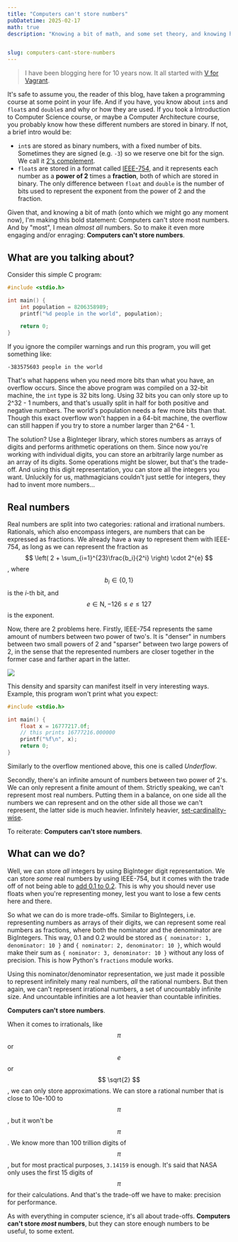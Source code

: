 ```yaml
---
title: "Computers can't store numbers"
pubDatetime: 2025-02-17
math: true
description: "Knowing a bit of math, and some set theory, and knowing how computers store numbers, I'm making this bold statement: Computers can't store most numbers. And by "most", I mean almost all numbers. So to make it even more engaging and/or enraging: Computers can't store numbers"


slug: computers-cant-store-numbers
---
```


> I have been blogging here for 10 years now. It all started with [V for Vagrant](/posts/v-for-vagrant/).

It's safe to assume you, the reader of this blog, have taken a
programming course at some point in your life. And if you have, you
know about `int`s and `float`s and `double`s and why or how they are used.
If you took a Introduction to Computer Science course, or maybe a
Computer Architecture course, you probably know how these different numbers are stored
in binary. If not, a brief intro would be:
 - `int`s are stored as binary numbers, with a fixed number of bits. Sometimes
 they are signed (e.g. `-3`) so we reserve one bit for the sign. We call it [2's complement](https://en.wikipedia.org/wiki/Two%27s_complement).
 - `float`s are stored in a format called [IEEE-754](https://en.wikipedia.org/wiki/IEEE_754),
 and it represents each number as a **power of 2** times a **fraction**, both of which
 are stored in binary. The only difference between `float` and `double` is the number of bits
 used to represent the exponent from the power of 2 and the fraction.

Given that, and knowing a bit of math (onto which we might go any moment now), I'm making this
bold statement: Computers can't store most numbers. And by "most", I mean _almost all_ numbers.
So to make it even more engaging and/or enraging: **Computers can't store numbers**.

## What are you talking about?

Consider this simple C program:

```c
#include <stdio.h>

int main() {
    int population = 8206358989;
    printf("%d people in the world", population);

    return 0;
}
```

If you ignore the compiler warnings and run this program, you will get something like:

```
-383575603 people in the world
```

That's what happens when you need more bits than what you have, an overflow occurs.
Since the above program was compiled on a 32-bit machine, the `int` type is 32 bits long.
Using 32 bits you can only store up to 2^32 - 1 numbers, and that's usually split in half
for both positive and negative numbers. The world's population needs a few more bits than that.
Though this exact overflow won't happen in a 64-bit machine, the overflow can
still happen if you try to store a number larger than 2^64 - 1.

The solution? Use a BigInteger library, which stores numbers as arrays of digits and performs
arithmetic operations on them. Since now you're working with individual digits, you can store
an arbitrarily large number as an array of its digits. Some operations might be slower, but that's the trade-off.
And using this digit representation, you can store all the integers you want.
Unluckily for us, mathmagicians couldn't just settle for integers,
they had to invent more numbers...

## Real numbers
Real numbers are split into two categories: rational and irrational numbers.
Rationals, which also encompass integers, are numbers that can be expressed
as fractions. We already have a way to represent them with IEEE-754, as long as we
can represent the fraction as $$ \left( 2 + \sum_{i=1}^{23}\frac{b_i}{2^i} \right) \cdot 2^{e} $$,
where $$ b_i \in \left\{ 0, 1 \right\} $$ is the _i_-th bit, and
$$ e \in \mathrm{N},  -126 \leqslant e\leqslant 127 $$ is the exponent.

Now, there are 2 problems here. Firstly, IEEE-754 represents the same amount of numbers between two power of two's.
It is "denser" in numbers between two small powers of 2 and "sparser" between two large powers of 2, in the sense that
the represented numbers are closer together in the former case and farther apart in the latter.

![](https://cdn.masto.host/socialjvnsca/media_attachments/files/109/841/543/718/147/188/original/50ef83b5011afb0f.png)

This density and sparsity can manifest itself in very interesting ways. Example, this program won't print what you expect:

```c
#include <stdio.h>

int main() {
    float x = 16777217.0f;
    // this prints 16777216.000000
    printf("%f\n", x);
    return 0;
}
```

Similarly to the overflow mentioned above, this one is called *Underflow*.

Secondly, there's an infinite amount of numbers between two power of 2's. We can only represent a finite amount of them.
Strictly speaking, we can't represent most real numbers. Putting them in a balance, on one side all the numbers we can represent
and on the other side all those we can't represent, the latter side is much heavier. Infinitely heavier, [set-cardinality-wise](https://en.wikipedia.org/wiki/Cardinality).

To reiterate: **Computers can't store numbers**.

## What can we do?
Well, we can store _all_ integers by using BigInteger digit representation. We can store _some_ real numbers by using IEEE-754,
but it comes with the trade off of not being able to [add 0.1 to 0.2](https://0.30000000000000004.com/). This is why you should
never use floats when you're representing money, lest you want to lose a few cents here and there.

So what we can do is more trade-offs. Similar to BigIntegers, i.e. representing numbers as arrays of their digits,
we can represent some real numbers as fractions, where both the nominator and the denominator are BigIntegers. This way,
0.1 and 0.2 would be stored as `{ nominator: 1, denominator: 10 }` and `{ nominator: 2, denominator: 10 }`, which
would make their sum as `{ nominator: 3, denominator: 10 }` without any loss of precision. This is how Python's `fractions` module works.

Using this nominator/denominator representation, we just made it possible to represent infinitely many real numbers, _all_ the rational numbers.
But then again, we can't represent irrational numbers, a set of uncountably infinite size.
And uncountable infinities are a lot heavier than countable infinities.

**Computers can't store numbers**.

When it comes to irrationals, like $$ \pi $$ or $$ e $$ or $$ \sqrt{2} $$, we can only store approximations. We can store a
rational number that is close to 10e-100 to $$ \pi $$, but it won't be $$ \pi $$. We know more than 100 trillion digits of $$ \pi $$,
but for most practical purposes, `3.14159` is enough. It's said that NASA only uses the first 15 digits of $$ \pi $$ for their calculations.
And that's the trade-off we have to make: precision for performance.

As with everything in computer science, it's all about trade-offs. **Computers can't store _most_ numbers**, but they can store enough numbers to be useful, to some extent.
